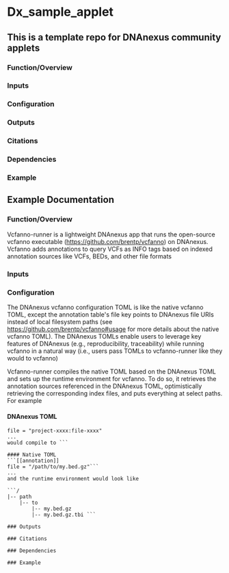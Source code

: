 # Dx_sample_applet
## This is a template repo for DNAnexus community applets

### Function/Overview

### Inputs

### Configuration

### Outputs

### Citations

### Dependencies

### Example

## Example Documentation

### Function/Overview

Vcfanno-runner is a lightweight DNAnexus app that runs the open-source vcfanno executable (https://github.com/brentp/vcfanno) on DNAnexus. Vcfanno adds annotations to query VCFs as INFO tags based on indexed annotation sources like VCFs, BEDs, and other file formats

### Inputs

### Configuration

The DNAnexus vcfanno configuration TOML is like the native vcfanno TOML, except the annotation table's file key points to DNAnexus file URIs instead of local filesystem paths (see https://github.com/brentp/vcfanno#usage for more details about the native vcfanno TOML). The DNAnexus TOMLs enable users to leverage key features of DNAnexus (e.g., reproducibility, traceability) while running vcfanno in a natural way (i.e., users pass TOMLs to vcfanno-runner like they would to vcfanno)

Vcfanno-runner compiles the native TOML based on the DNAnexus TOML and sets up the runtime environment for vcfanno. To do so, it retrieves the annotation sources referenced in the DNAnexus TOML, optimistically retrieving the corresponding index files, and puts everything at select paths. For example

#### DNAnexus TOML
```[[annotation]]
file = "project-xxxx:file-xxxx"
...
would compile to ```

#### Native TOML
```[[annotation]]
file = "/path/to/my.bed.gz"```
...
and the runtime environment would look like

```/
|-- path
    |-- to
        |-- my.bed.gz
        |-- my.bed.gz.tbi ```

### Outputs

### Citations

### Dependencies

### Example
